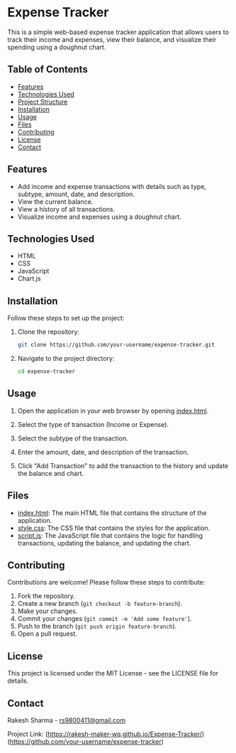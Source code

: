 # Expense Tracker

This is a simple web-based expense tracker application that allows users to track their income and expenses, view their balance, and visualize their spending using a doughnut chart.

## Table of Contents

- [Features](#features)
- [Technologies Used](#technologies-used)
- [Project Structure](#project-structure)
- [Installation](#installation)
- [Usage](#usage)
- [Files](#files)
- [Contributing](#contributing)
- [License](#license)
- [Contact](#contact)

## Features

- Add income and expense transactions with details such as type, subtype, amount, date, and description.
- View the current balance.
- View a history of all transactions.
- Visualize income and expenses using a doughnut chart.

## Technologies Used

- HTML
- CSS
- JavaScript
- Chart.js


## Installation

Follow these steps to set up the project:

1. Clone the repository:
    ```bash
    git clone https://github.com/your-username/expense-tracker.git
    ```

2. Navigate to the project directory:
    ```bash
    cd expense-tracker
    ```

## Usage

1. Open the application in your web browser by opening [index.html](http://_vscodecontentref_/3).

2. Select the type of transaction (Income or Expense).

3. Select the subtype of the transaction.

4. Enter the amount, date, and description of the transaction.

5. Click "Add Transaction" to add the transaction to the history and update the balance and chart.

## Files

- [index.html](http://_vscodecontentref_/4): The main HTML file that contains the structure of the application.
- [style.css](http://_vscodecontentref_/5): The CSS file that contains the styles for the application.
- [script.js](http://_vscodecontentref_/6): The JavaScript file that contains the logic for handling transactions, updating the balance, and updating the chart.

## Contributing

Contributions are welcome! Please follow these steps to contribute:

1. Fork the repository.
2. Create a new branch (`git checkout -b feature-branch`).
3. Make your changes.
4. Commit your changes (`git commit -m 'Add some feature'`).
5. Push to the branch (`git push origin feature-branch`).
6. Open a pull request.

## License

This project is licensed under the MIT License - see the LICENSE file for details.

## Contact

Rakesh Sharma - [rs9800411@gmail.com](mailto:your-email@example.com)

Project Link: (https://rakesh-maker-wq.github.io/Expense-Tracker/)(https://github.com/your-username/expense-tracker)
